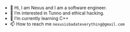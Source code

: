 - 👋 Hi, I am Nexus and I am a software engineer.
- 👀 I’m interested in Tunno and ethical hacking.
- 🌱 I’m currently learning C++
- 📫 How to reach me `nexusisbadateverything@gmail.com`

<!---
Nexus0821/Nexus0821 is a ✨ special ✨ repository because its `README.md` (this file) appears on your GitHub profile.
You can click the Preview link to take a look at your changes.
--->
